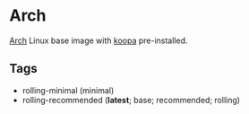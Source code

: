 # Arch

[Arch][] Linux base image with [koopa][] pre-installed.

## Tags

- rolling-minimal (minimal)
- rolling-recommended (**latest**; base; recommended; rolling)

[arch]: https://www.archlinux.org/
[koopa]: https://koopa.acidgenomics.com/
